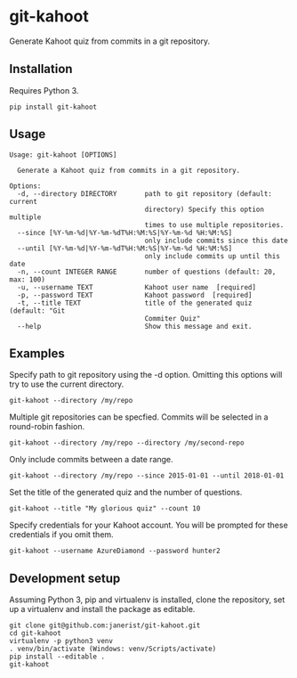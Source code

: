 # git-kahoot
Generate Kahoot quiz from commits in a git repository.

## Installation

Requires Python 3.
```
pip install git-kahoot
```

## Usage
```
Usage: git-kahoot [OPTIONS]

  Generate a Kahoot quiz from commits in a git repository.

Options:
  -d, --directory DIRECTORY       path to git repository (default: current
                                  directory) Specify this option multiple
                                  times to use multiple repositories.
  --since [%Y-%m-%d|%Y-%m-%dT%H:%M:%S|%Y-%m-%d %H:%M:%S]
                                  only include commits since this date
  --until [%Y-%m-%d|%Y-%m-%dT%H:%M:%S|%Y-%m-%d %H:%M:%S]
                                  only include commits up until this date
  -n, --count INTEGER RANGE       number of questions (default: 20, max: 100)
  -u, --username TEXT             Kahoot user name  [required]
  -p, --password TEXT             Kahoot password  [required]
  -t, --title TEXT                title of the generated quiz (default: "Git
                                  Commiter Quiz"
  --help                          Show this message and exit.
```

## Examples

Specify path to git repository using the -d option. Omitting this options will try to use the current directory.
```
git-kahoot --directory /my/repo
```

Multiple git repositories can be specfied. Commits will be selected in a round-robin fashion.
```
git-kahoot --directory /my/repo --directory /my/second-repo
```

Only include commits between a date range.
```
git-kahoot --directory /my/repo --since 2015-01-01 --until 2018-01-01
```

Set the title of the generated quiz and the number of questions.
```
git-kahoot --title "My glorious quiz" --count 10
```

Specify credentials for your Kahoot account. You will be prompted for these credentials if you omit them.
```
git-kahoot --username AzureDiamond --password hunter2
```

## Development setup

Assuming Python 3, pip and virtualenv is installed, clone the repository, set up a virtualenv and install the package as editable. 

```
git clone git@github.com:janerist/git-kahoot.git
cd git-kahoot
virtualenv -p python3 venv
. venv/bin/activate (Windows: venv/Scripts/activate)
pip install --editable .
git-kahoot
```
